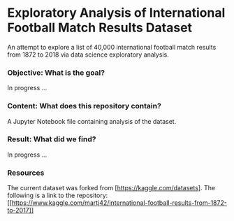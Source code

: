 # Exploratory Analysis of International Football Match Results Dataset
An attempt to explore a list of 40,000 international football match results from 1872 to 2018 via data science exploratory analysis.
### Objective: What is the goal?
In progress ...
### Content: What does this repository contain?
A Jupyter Notebook file containing analysis of the dataset.
### Result: What did we find?
In progress ...
### Resources  
The current dataset was forked from [https://kaggle.com/datasets]. The following is a link to the repository: [[https://www.kaggle.com/martj42/international-football-results-from-1872-to-2017]]

 
